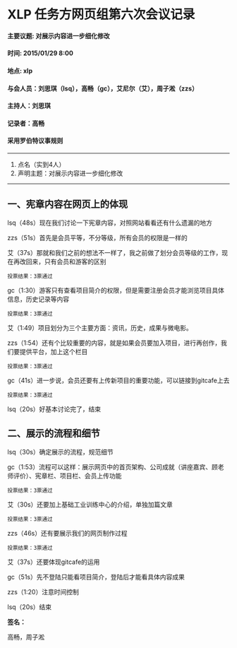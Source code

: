 # XLP 任务方网页组第六次会议记录
#### 主要议题: 对展示内容进一步细化修改
#### 时间: 2015/01/29 8:00
#### 地点: xlp
#### 与会人员：刘思琪（lsq），高畅（gc），艾尼尔（艾），周子淞（zzs）
#### 主持人：刘思琪
#### 记录者：高畅
#### 采用罗伯特议事规则
****************************************

1. 点名（实到4人）
2. 声明主题：对展示内容进一步细化修改

****************************************

## 一、宪章内容在网页上的体现

lsq（48s）现在我们讨论一下宪章内容，对照网站看看还有什么遗漏的地方

zzs（51s）首先是会员平等，不分等级，所有会员的权限是一样的

艾（37s）那就和我们之前的想法不一样了，我之前做了划分会员等级的工作，现在再改回来，只有会员和游客的区别

	投票结果：3票通过

gc（1:30）游客只有查看项目简介的权限，但是需要注册会员才能浏览项目具体信息，历史记录等内容

	投票结果：3票通过

艾（1:49）项目划分为三个主要方面：资讯，历史，成果与微电影。

zzs（1:54）还有个比较重要的内容，就是如果会员要加入项目，进行再创作，我们要提供平台，加上这个栏目

	投票结果：3票通过

gc（41s）进一步说，会员还要有上传新项目的重要功能，可以链接到gitcafe上去

	投票结果：3票通过

lsq（20s）好基本讨论完了，结束


## 二、展示的流程和细节

lsq（30s）确定展示的流程，规范细节

gc（1:53）流程可以这样：展示网页中的首页架构、公司成就（讲座嘉宾、顾老师评价）、宪章栏、项目栏、会员上传功能

	投票结果：3票通过

艾（30s）还要加上基础工业训练中心的介绍，单独加篇文章
	
	投票结果：3票通过

zzs（46s）还有要展示我们的网页制作过程
	
	投票结果：3票通过

艾（37s）还要体现gitcafe的运用

gc（51s）先不登陆只能看项目简介，登陆后才能看具体内容成果

zzs（1:20）注意时间控制

lsq（20s）结束


**签名：**

高畅，周子淞


